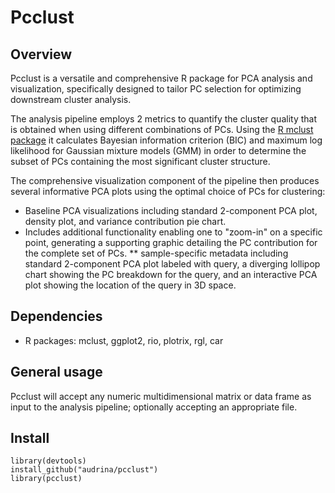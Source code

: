 # Pcclust

## Overview

Pcclust is a versatile and comprehensive R package for PCA analysis and visualization, specifically designed to tailor PC selection for optimizing downstream cluster analysis.

The analysis pipeline employs 2 metrics to quantify the cluster quality
that is obtained when using different combinations of PCs.
Using the [R mclust package](https://cran.r-project.org/web/packages/mclust/index.html)
it calculates Bayesian information criterion (BIC) and
maximum log likelihood for Gaussian mixture models (GMM)
in order to determine the subset of PCs containing
the most significant cluster structure.

The comprehensive visualization component of the pipeline then produces 
several informative PCA plots using the optimal choice of PCs for clustering:
* Baseline PCA visualizations including standard 2-component PCA plot, density plot, and variance contribution pie chart.
* Includes additional functionality enabling one to "zoom-in" on a specific point, generating a supporting graphic detailing the PC contribution for the complete set of PCs.
** sample-specific metadata including standard 2-component PCA plot labeled with query, a diverging lollipop chart showing the PC breakdown for the query, and an interactive PCA plot showing the location of the query in 3D space.

## Dependencies
* R packages: mclust, ggplot2, rio, plotrix, rgl, car

## General usage

Pcclust will accept any numeric multidimensional matrix or data frame as
input to the analysis pipeline; optionally accepting an appropriate file.

## Install

````
library(devtools)
install_github("audrina/pcclust")
library(pcclust)
````

